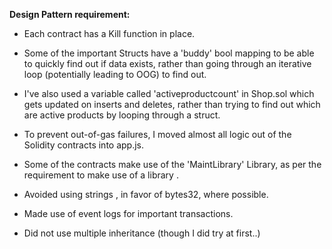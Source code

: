 **Design Pattern requirement:** 


- Each contract has a Kill function in place.

- Some of the important Structs have a 'buddy' bool mapping to be able to quickly find out if data exists, rather than going through an iterative loop (potentially leading to OOG)  to find out.
- I've also used a variable called 'activeproductcount' in Shop.sol which gets updated on inserts and deletes, rather than trying to find out which are active products by looping through a struct.

- To prevent out-of-gas failures, I moved almost all logic out of the Solidity contracts into app.js.

- Some of the contracts make use of the 'MaintLibrary' Library, as per the requirement to make use of a library
.
- Avoided using strings , in favor of bytes32, where possible.

- Made use of event logs for important transactions.

- Did not use multiple inheritance (though I did try at first..)












